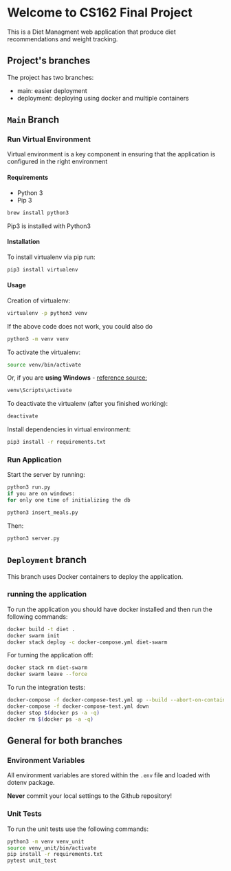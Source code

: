 # Welcome to CS162 Final Project

This is a Diet Managment web application that produce diet recommendations and weight tracking.

## Project's branches

The project has two branches:

- main: easier deployment
- deployment: deploying using docker and multiple containers

## `Main` Branch

### Run Virtual Environment

Virtual environment is a key component in ensuring that the application is configured in the right environment

#### Requirements

- Python 3
- Pip 3

```bash
brew install python3
```

Pip3 is installed with Python3

#### Installation

To install virtualenv via pip run:

```bash
pip3 install virtualenv
```

#### Usage

Creation of virtualenv:

```bash
virtualenv -p python3 venv
```

If the above code does not work, you could also do

```bash
python3 -m venv venv
```

To activate the virtualenv:

```bash
source venv/bin/activate
```

Or, if you are **using Windows** - [reference source:](https://stackoverflow.com/questions/8921188/issue-with-virtualenv-cannot-activate)

```bash
venv\Scripts\activate
```

To deactivate the virtualenv (after you finished working):

```bash
deactivate
```

Install dependencies in virtual environment:

```bash
pip3 install -r requirements.txt
```

### Run Application

Start the server by running:

```bash
python3 run.py
if you are on windows:
for only one time of initializing the db
```

```bash
python3 insert_meals.py
```

Then:

```bash
python3 server.py
```

## `Deployment` branch

This branch uses Docker containers to deploy the application.

### running the application

To run the application you should have docker installed and then run the following commands:

```bash
docker build -t diet .
docker swarm init
docker stack deploy -c docker-compose.yml diet-swarm
```

For turning the application off:

```bash
docker stack rm diet-swarm
docker swarm leave --force
```

To run the integration tests:

```bash
docker-compose -f docker-compose-test.yml up --build --abort-on-container-exit test
docker-compose -f docker-compose-test.yml down
docker stop $(docker ps -a -q)
docker rm $(docker ps -a -q)
```

## General for both branches

### Environment Variables

All environment variables are stored within the `.env` file and loaded with dotenv package.

**Never** commit your local settings to the Github repository!

### Unit Tests

To run the unit tests use the following commands:

```bash
python3 -m venv venv_unit
source venv_unit/bin/activate
pip install -r requirements.txt
pytest unit_test
```
